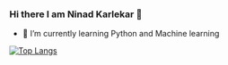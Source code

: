 ### Hi there I am Ninad Karlekar 👋
- 🌱 I’m currently learning Python and Machine learning

[![Top Langs](https://github-readme-stats.vercel.app/api/top-langs/?username=NinadKarlekar)](https://github.com/NinadKarlekar/github-readme-stats)

<!--

- 🔭 I’m currently working on ...
- 🌱 I’m currently learning Python and Machine learning
- 👯 I’m looking to collaborate on ...
- 🤔 I’m looking for help with ...
- 💬 Ask me about ...
- 📫 How to reach me: ...
- 😄 Pronouns: ...
- ⚡ Fun fact: ...
-->

